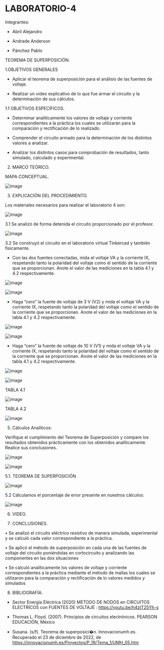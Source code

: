# LABORATORIO-4

Integrantes:

- Abril Alejandro

- Andrade Anderson

- Pánchez Pablo

TEOREMA DE SUPERPOSICIÓN.

1.OBJETIVOS GENERALES

- Aplicar el teorema de superposición para el análisis de las fuentes de voltaje.

- Realizar un video explicativo de lo que fue armar el circuito y la determinación de sus cálculos.

1.1 OBJETIVOS ESPECÍFICOS.

- Determinar analíticamente los valores de voltaje y corriente correspondientes a la práctica los cuales se utilizarán para la comparación y rectificación de lo realizado.

- Comprender el circuito armado para la determinación de los distintos valores a analizar.

- Analizar los distintos casos para comprobación de resultados, tanto simulado, calculado y experimental.

2. MARCO TEÓRICO.

MAPA CONCEPTUAL.

![image](https://user-images.githubusercontent.com/117920423/209262469-c8c1285a-3ca5-4b3f-9ccd-f10e21c394c0.png)

3. EXPLICACIÓN DEL PROCEDIMIENTO.

Los materiales necesarios para realizar el laboratorio 4 son:

![image](https://user-images.githubusercontent.com/117920423/209262788-ac850e46-2d73-4434-affc-b01633b831f4.png)

3.1 Se analizó de forma detenida el circuito proporcionado por el profesor.

![image](https://user-images.githubusercontent.com/117920423/209263643-ef6d28bf-2fce-4f93-82c7-f4b93d60ce2c.png)

3.2 Se construyó el circuito en el laboratorio virtual Tinkercad y también fisicamente.

- Con las dos fuentes conectadas, mida el voltaje VA y la corriente IX, respetando tanto la polaridad del voltaje como el sentido de la corriente que se proporcionan. Anote el valor de las mediciones en la tabla 4.1 y 4.2 respectivamente.

![image](https://user-images.githubusercontent.com/117920423/209263920-0adc90ba-4f62-4352-b7de-9c1be03e3d61.png)

![image](https://user-images.githubusercontent.com/117920423/209266378-b91c2a23-f014-4e84-8b41-90ade88883cf.png)

- Haga “cero” la fuente de voltaje de 3 V (V2) y mida el voltaje VA y la corriente IX, respetando tanto la polaridad del voltaje como el sentido de la corriente que se proporcionan. Anote el valor de las mediciones en la tabla 4.1 y 4.2 respectivamente.

![image](https://user-images.githubusercontent.com/117920423/209263996-924e88da-9a97-41c1-84bb-cb476c657a0e.png)

![image](https://user-images.githubusercontent.com/117920423/209266401-272a1bb1-2536-4a30-b9e7-b314f079e828.png)

- Haga “cero” la fuente de voltaje de 10 V (V1) y mida el voltaje VA y la corriente IX, respetando tanto la polaridad del voltaje como el sentido de la corriente que se proporcionan. Anote el valor de las mediciones en la tabla 4.1 y 4.2 respectivamente.

![image](https://user-images.githubusercontent.com/117920423/209264113-b79d4bc3-25b6-4e99-b204-d19cc35ff09e.png)

![image](https://user-images.githubusercontent.com/117920423/209266421-1edb807f-c89a-4264-bd82-c3798853a693.png)

TABLA 4.1

![image](https://user-images.githubusercontent.com/117920423/209266049-08aec30b-aa0b-4ad1-b430-a089180bd936.png)

TABLA 4.2

![image](https://user-images.githubusercontent.com/117920423/209274228-ccdd5e7c-f242-45d9-8b88-07334f272399.png)

5. Cálculos Analíticos:

Verifique el cumplimiento del Teorema de Superposición y compare los resultados obtenidos prácticamente con los obtenidos analíticamente. Realice sus conclusiones.

![image](https://user-images.githubusercontent.com/117920423/209264536-64ae3cb9-737e-4cba-a8d8-15a1df691b88.png)

![image](https://user-images.githubusercontent.com/117920423/209274110-56e42838-5988-4169-a09b-a3c72bc85e34.png)

5.1. TEOREMA DE SUPERPOSICIÓN

![image](https://user-images.githubusercontent.com/117920423/209264665-cbafcf46-4054-469f-996d-12ccb960dee4.png)

5.2 Cálculamos el porcentaje de error presente en nuestros cálculos:

![image](https://user-images.githubusercontent.com/117920423/209274411-af8d1384-0001-447f-b7ee-183755860fb9.png)

6. VIDEO.


7. CONCLUSIONES.

•	Se analizó el circuito eléctrico resistivo de manera simulada, experimental y se calculó cada valor correspondiente a la práctica. 

•	Se aplicó el método de superposición en cada una de las fuentes de voltaje del circuito poniéndolas en cortocircuito y analizando las componentes en las dos situaciones

•	Se calculó analíticamente los valores de voltaje y corriente correspondientes a la práctica mediante el método de mallas los cuales se utilizaron para la comparación y rectificación de lo valores medidos y simulados

8. BIBLIOGRAFÍA.

- Sector Energía Eléctrica (2020) METODO DE NODOS en CIRCUITOS ELECTRICOS con FUENTES DE VOLTAJE : https://youtu.be/h4ztT25Yh-s

- Thomas L. Floyd. (2007). Principios de circuitos electrónicos. PEARSON EDUCACIÓN, México

- Susana. (s/f). Teorema de superposici�n. Innovacionumh.es. Recuperado el 23 de diciembre de 2022, de https://innovacionumh.es/Proyectos/P_19/Tema_1/UMH_05.htm












